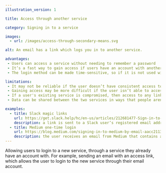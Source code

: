 ```yaml
---
illustration_version: 1

title: Access through another service

category: Signing in to a service

images:
  - url: /images/access-through-secondary-means.svg

alt: An email has a link which logs you in to another service.

advantages:
 - Users can access a service without needing to remember a password
 - It’s a fast way to gain access if users have an account with another service
 - The login method can be made time-sensitive, so if it is not used within a certain time frame it will expire

limitations:
 - It may not be reliable if the user doesn’t have consistent access to the internet
 - Gaining access may be more difficult if the user isn’t able to access the other service
 - If a user's existing service is compromised, then access to any linked services can be gained
 - Data can be shared between the two services in ways that people aren’t aware of

examples:
  - title: Slack magic links
    url: https://get.slack.help/hc/en-us/articles/212681477-Sign-in-to-Slack
    description: a link is sent to a Slack user’s registered email address, allowing them to log into the service without a password
  - title: Medium one-time login
    url: https://blog.medium.com/signing-in-to-medium-by-email-aacc21134fcd
    description: the user receives an email from Medium that contains a sign in link. Clicking on that link will sign them in.
---
```


Allowing users to login to a new service, through a service they already have an account with. For example, sending an email with an access link, which allows the user to login to the new service through their email account.
